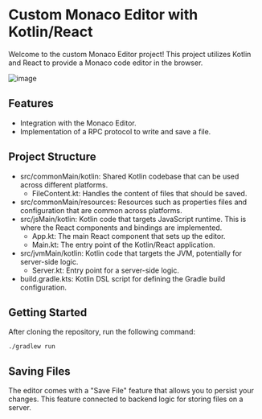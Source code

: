 # Custom Monaco Editor with Kotlin/React

Welcome to the custom Monaco Editor project! This project utilizes Kotlin and React to provide a Monaco code editor in the browser. 

![image](https://github.com/SKom2/kotlin-js-text-editor/assets/103752057/ef49f0c8-22f9-4fb8-92b2-c5d3b8488998)


## Features

- Integration with the Monaco Editor.
- Implementation of a RPC protocol to write and save a file.

## Project Structure

- src/commonMain/kotlin: Shared Kotlin codebase that can be used across different platforms.
  - FileContent.kt: Handles the content of files that should be saved.
- src/commonMain/resources: Resources such as properties files and configuration that are common across platforms.
- src/jsMain/kotlin: Kotlin code that targets JavaScript runtime. This is where the React components and bindings are implemented.
  - App.kt: The main React component that sets up the editor.
  - Main.kt: The entry point of the Kotlin/React application.
- src/jvmMain/kotlin: Kotlin code that targets the JVM, potentially for server-side logic.
  - Server.kt: Entry point for a server-side logic.
- build.gradle.kts: Kotlin DSL script for defining the Gradle build configuration.

## Getting Started

After cloning the repository, run the following command:

`./gradlew run`

## Saving Files

The editor comes with a "Save File" feature that allows you to persist your changes. This feature connected to backend logic for storing files on a server.

